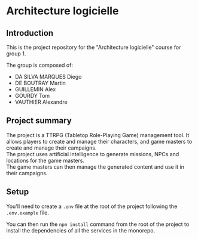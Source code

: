 # Architecture logicielle

## Introduction

This is the project repository for the "Architecture logicielle" course for group 1.

The group is composed of:

- DA SILVA MARQUES Diego
- DE BOUTRAY Martin
- GUILLEMIN Alex
- GOURDY Tom
- VAUTHIER Alexandre

## Project summary

The project is a TTRPG (Tabletop Role-Playing Game) management tool. It allows players to create and manage their characters, and game masters to create and manage their campaigns.  
The project uses artificial intelligence to generate missions, NPCs and locations for the game masters.  
The game masters can then manage the generated content and use it in their campaigns.  

## Setup

You'll need to create a `.env` file at the root of the project following the `.env.example` file.

You can then run the `npm install` command from the root of the project to install the dependencies of all the services in the monorepo.
